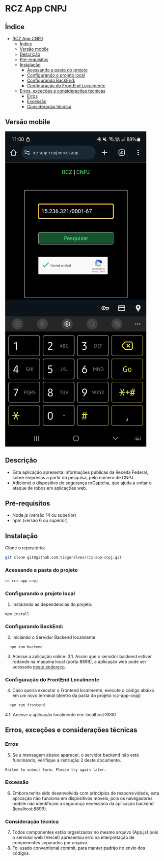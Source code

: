 # RCZ App CNPJ

## Índice
- [RCZ App CNPJ](#rcz-app-cnpj)
  - [Índice](#índice)
  - [Versão mobile](#versão-mobile)
  - [Descrição](#descrição)
  - [Pré-requisitos](#pré-requisitos)
  - [Instalação](#instalação)
    - [Acessando a pasta do projeto](#acessando-a-pasta-do-projeto)
    - [Configurando o projeto local](#configurando-o-projeto-local)
    - [Configurando BackEnd:](#configurando-backend)
    - [Configuração do FrontEnd Localmente](#configuração-do-frontend-localmente)
  - [Erros, exceções e considerações técnicas](#erros-exceções-e-considerações-técnicas)
    - [Erros](#erros)
    - [Excessão](#excessão)
    - [Consideração técnica](#consideração-técnica)

## Versão mobile
![Imagem Mobile](./public/images/img_mobile.jpg)

## Descrição

- Esta aplicação apresenta informações públicas da Receita Federal, sobre empresas a partir da pesquisa, pelo número de CNPJ.
- Adicionei o dispositivo de segurança reCaptcha, que ajuda a evitar o ataque de robos em aplicações web.

## Pré-requisitos

- Node.js (versão 14 ou superior)
- npm (versão 6 ou superior)

## Instalação

Clone o repositório:

```bash
git clone git@github.com:tiagoralves/rcz-app-cnpj.git
``` 

### Acessando a pasta do projeto
```bash
cd rcz-app-cnpj
```

### Configurando o projeto local

1. Instalando as dependencias do projeto:
```bash
npm install
```

### Configurando BackEnd:

2. Iniciando o Servidor Backend localmente:
```bash
  npm run backend
```
3. Acesse a aplicação online:
3.1. Assim que o servidor backend estiver rodando na maquina local (porta 8899), a aplicação web pode ser acessada [neste endereço](https://rcz-app-cnpj.vercel.app/).

### Configuração do FrontEnd Localmente

4. Caso queira executar o Frontend localmente, execute o código abaixo em um novo terminal (dentro da pasta do projeto rcz-app-cnpj)
```bash
  npm run frontend
```
  4.1. Acesse a aplicação localmente em: localhost:3000


## Erros, exceções e considerações técnicas

### Erros
5. Se a mensagem abaixo aparecer, o servidor backend não está funcinando, verifique a instrução 2 deste documento.
```bash
Failed to submit form. Please try again later.
```
### Excessão
6. Embora tenha sido desenvolvida com principios de responsividade, esta aplicação não funciona em dispositivos móveis, pois os navegadores mobile não identificam a segurança necessária da aplicação backend (localhost:8899).

### Consideração técnica

7. Todos componentes estão organizados no mesmo arquivo (App.js) pois o servidor web (Vercel) apresentou erro na interpretação de componentes separados por arquivo.
8. Foi usado conventional commit, para manter padrão no envio dos códigos.



